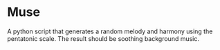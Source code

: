 # Muse
A python script that generates a random melody and harmony using the pentatonic scale. The result should be soothing background music.
